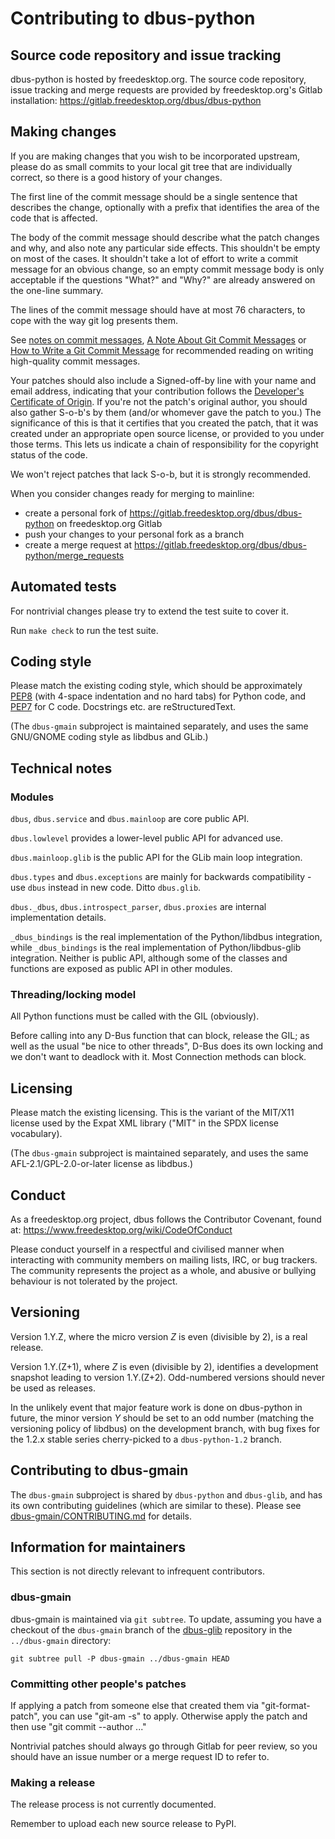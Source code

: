 # Contributing to dbus-python

## Source code repository and issue tracking

dbus-python is hosted by freedesktop.org. The source code repository,
issue tracking and merge requests are provided by freedesktop.org's
Gitlab installation: <https://gitlab.freedesktop.org/dbus/dbus-python>

## Making changes

If you are making changes that you wish to be incorporated upstream,
please do as small commits to your local git tree that are individually
correct, so there is a good history of your changes.

The first line of the commit message should be a single sentence that
describes the change, optionally with a prefix that identifies the
area of the code that is affected.

The body of the commit message should describe what the patch changes
and why, and also note any particular side effects. This shouldn't be
empty on most of the cases. It shouldn't take a lot of effort to write a
commit message for an obvious change, so an empty commit message body is
only acceptable if the questions "What?" and "Why?" are already answered
on the one-line summary.

The lines of the commit message should have at most 76 characters,
to cope with the way git log presents them.

See [notes on commit messages](https://who-t.blogspot.com/2009/12/on-commit-messages.html),
[A Note About Git Commit Messages](https://tbaggery.com/2008/04/19/a-note-about-git-commit-messages.html)
or [How to Write a Git Commit Message](https://chris.beams.io/posts/git-commit/)
for recommended reading on writing high-quality commit messages.

Your patches should also include a Signed-off-by line with your name and
email address, indicating that your contribution follows the [Developer's
Certificate of Origin](https://developercertificate.org/). If you're
not the patch's original author, you should also gather S-o-b's by
them (and/or whomever gave the patch to you.) The significance of this
is that it certifies that you created the patch, that it was created
under an appropriate open source license, or provided to you under those
terms. This lets us indicate a chain of responsibility for the copyright
status of the code.

We won't reject patches that lack S-o-b, but it is strongly recommended.

When you consider changes ready for merging to mainline:

* create a personal fork of <https://gitlab.freedesktop.org/dbus/dbus-python>
  on freedesktop.org Gitlab
* push your changes to your personal fork as a branch
* create a merge request at
  <https://gitlab.freedesktop.org/dbus/dbus-python/merge_requests>

## Automated tests

For nontrivial changes please try to extend the test suite to cover it.

Run `make check` to run the test suite.

## Coding style

Please match the existing coding style, which should be approximately
[PEP8](https://www.python.org/dev/peps/pep-0008/) (with 4-space
indentation and no hard tabs) for Python code, and
[PEP7](https://www.python.org/dev/peps/pep-0007/) for C code.
Docstrings etc. are reStructuredText.

(The `dbus-gmain` subproject is maintained separately, and uses the
same GNU/GNOME coding style as libdbus and GLib.)

## Technical notes

### Modules

`dbus`, `dbus.service` and `dbus.mainloop` are core public API.

`dbus.lowlevel` provides a lower-level public API for advanced use.

`dbus.mainloop.glib` is the public API for the GLib main loop integration.

`dbus.types` and `dbus.exceptions` are mainly for backwards
compatibility - use `dbus` instead in new code. Ditto `dbus.glib`.

`dbus._dbus`, `dbus.introspect_parser`, `dbus.proxies` are internal
implementation details.

`_dbus_bindings` is the real implementation of the Python/libdbus
integration, while `_dbus_bindings` is the real implementation of
Python/libdbus-glib integration. Neither is public API, although some
of the classes and functions are exposed as public API in other modules.

### Threading/locking model

All Python functions must be called with the GIL (obviously).

Before calling into any D-Bus function that can block, release the GIL;
as well as the usual "be nice to other threads", D-Bus does its own
locking and we don't want to deadlock with it. Most Connection methods
can block.

## Licensing

Please match the existing licensing. This is the variant of the MIT/X11
license used by the Expat XML library ("MIT" in the SPDX license
vocabulary).

(The `dbus-gmain` subproject is maintained separately, and uses the
same AFL-2.1/GPL-2.0-or-later license as libdbus.)

## Conduct

As a freedesktop.org project, dbus follows the Contributor Covenant,
found at: <https://www.freedesktop.org/wiki/CodeOfConduct>

Please conduct yourself in a respectful and civilised manner when
interacting with community members on mailing lists, IRC, or bug
trackers. The community represents the project as a whole, and abusive
or bullying behaviour is not tolerated by the project.

## Versioning

Version 1.Y.Z, where the micro version *Z* is even (divisible by 2),
is a real release.

Version 1.Y.(Z+1), where *Z* is even (divisible by 2), identifies a
development snapshot leading to version 1.Y.(Z+2). Odd-numbered versions
should never be used as releases.

In the unlikely event that major feature work is done on dbus-python in
future, the minor version *Y* should be set to an odd number (matching
the versioning policy of libdbus) on the development branch, with bug
fixes for the 1.2.x stable series cherry-picked to a `dbus-python-1.2`
branch.

## Contributing to dbus-gmain

The `dbus-gmain` subproject is shared by `dbus-python` and `dbus-glib`,
and has its own contributing guidelines (which are similar to these).
Please see [dbus-gmain/CONTRIBUTING.md](dbus-gmain/CONTRIBUTING.md)
for details.

## Information for maintainers

This section is not directly relevant to infrequent contributors.

### dbus-gmain

dbus-gmain is maintained via `git subtree`. To update, assuming you have
a checkout of the `dbus-gmain` branch of the
[dbus-glib](https://gitlab.freedesktop.org/dbus/dbus-glib) repository in
the `../dbus-gmain` directory:

    git subtree pull -P dbus-gmain ../dbus-gmain HEAD

### Committing other people's patches

If applying a patch from someone else that created them via
"git-format-patch", you can use "git-am -s" to apply.  Otherwise
apply the patch and then use "git commit --author ..."

Nontrivial patches should always go through Gitlab for peer review,
so you should have an issue number or a merge request ID to refer to.

### Making a release

The release process is not currently documented.

Remember to upload each new source release to PyPI.
